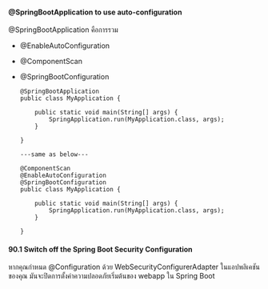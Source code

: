  
 #### @SpringBootApplication to use auto-configuration
 
@SpringBootApplication คือการรวม 
 
 - @EnableAutoConfiguration
 - @ComponentScan
 - @SpringBootConfiguration
 
       @SpringBootApplication
       public class MyApplication {

           public static void main(String[] args) {
               SpringApplication.run(MyApplication.class, args);
           }

       }
       
       ---same as below---
 
       @ComponentScan
       @EnableAutoConfiguration
       @SpringBootConfiguration
       public class MyApplication {

           public static void main(String[] args) {
               SpringApplication.run(MyApplication.class, args);
           }

       }
 
 #### 90.1 Switch off the Spring Boot Security Configuration
 
 หากคุณกำหนด @Configuration ด้วย WebSecurityConfigurerAdapter ในแอปพลิเคชันของคุณ มันจะปิดการตั้งค่าความปลอดภัยเริ่มต้นของ webapp ใน Spring Boot
 
